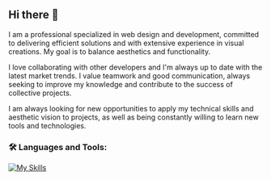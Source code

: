 ## Hi there 👋

I am a professional specialized in web design and development, committed to delivering efficient solutions and with extensive experience in visual creations. My goal is to balance aesthetics and functionality.

I love collaborating with other developers and I'm always up to date with the latest market trends. I value teamwork and good communication, always seeking to improve my knowledge and contribute to the success of collective projects.

I am always looking for new opportunities to apply my technical skills and aesthetic vision to projects, as well as being constantly willing to learn new tools and technologies.

### 🛠️ Languages and Tools:
[![My Skills](https://skillicons.dev/icons?i=js,html,css,bootstrap,vscode,figma,linux,git,github,debian,ps)](https://skillicons.dev)

<!--![matrix](https://github.com/user-attachments/assets/b9e144f0-5329-49ff-ae51-25a715cf62c3)-->

<!--
**willianfurtadodesousa/willianfurtadodesousa** is a ✨ _special_ ✨ repository because its `README.md` (this file) appears on your GitHub profile.

Here are some ideas to get you started:

- 🔭 I’m currently working on ...
- 🌱 I’m currently learning ...
- 👯 I’m looking to collaborate on ...
- 🤔 I’m looking for help with ...
- 💬 Ask me about ...
- 📫 How to reach me: ...
- 😄 Pronouns: ...
- ⚡ Fun fact: ...
-->
